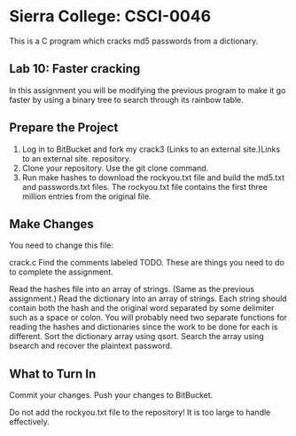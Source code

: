 # Sierra College: CSCI-0046
This is a C program which cracks md5 passwords from a dictionary.

## Lab 10: Faster cracking

In this assignment you will be modifying the previous program to make it go faster by using a binary tree to search through its rainbow table.

## Prepare the Project
1. Log in to BitBucket and fork my crack3 (Links to an external site.)Links to an external site. repository.
1. Clone your repository. Use the git clone command.
1. Run make hashes to download the rockyou.txt file and build the md5.txt and passwords.txt files.
The rockyou.txt file contains the first three million entries from the original file.

## Make Changes
You need to change this file:

crack.c
Find the comments labeled TODO. These are things you need to do to complete the assignment.

Read the hashes file into an array of strings. (Same as the previous assignment.)
Read the dictionary into an array of strings. Each string should contain both the hash and the original word separated by some delimiter such as a space or colon. You will probably need two separate functions for reading the hashes and dictionaries since the work to be done for each is different.
Sort the dictionary array using qsort.
Search the array using bsearch and recover the plaintext password.

## What to Turn In
Commit your changes. Push your changes to BitBucket.

Do not add the rockyou.txt file to the repository! It is too large to handle effectively.

